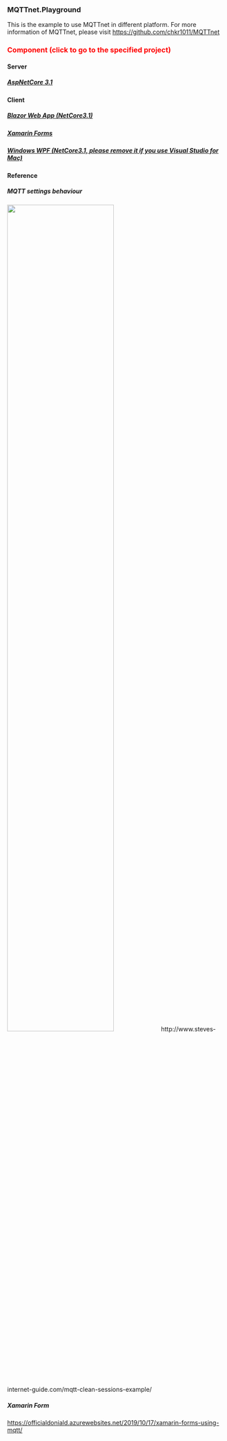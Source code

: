 ### MQTTnet.Playground

This is the example to use MQTTnet in different platform. For more information of MQTTnet, please visit https://github.com/chkr1011/MQTTnet

### <font color="red">Component (click to go to the specified project)</font>
#### Server
##### [AspNetCore 3.1](https://github.com/JimmyPun610/MQTTnet.Playground/tree/master/MQTTnet.NetCore.Server)

#### Client
##### [Blazor Web App (NetCore3.1)](https://github.com/JimmyPun610/MQTTnet.Playground/tree/master/MQTTnet.NetCore.Client.BlazorWebApp)
##### [Xamarin Forms](https://github.com/JimmyPun610/MQTTnet.Playground/tree/master/MQTTnet.XamarinForms.Client.MobileApp)
##### [Windows WPF (NetCore3.1, please remove it if you use Visual Studio for Mac)](https://github.com/JimmyPun610/MQTTnet.Playground/tree/master/MQTTnet.NetCore.Client.Wpf)

#### Reference
##### MQTT settings behaviour
<img src="https://github.com/JimmyPun610/XF.Mqtt/blob/master/MQTT-qos-retain-clean-session-table.jpg?raw=true" width="70%"/>
http://www.steves-internet-guide.com/mqtt-clean-sessions-example/

##### Xamarin Form 
https://officialdoniald.azurewebsites.net/2019/10/17/xamarin-forms-using-mqtt/


